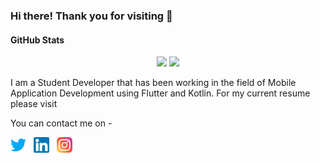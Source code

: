 ### Hi there! Thank you for visiting 👋

#### GitHub Stats

<p align="center">
  <img width="48%" src="https://github-readme-stats.vercel.app/api?username=FortMinor18&show_icons=true&theme=radical&hide_border=true" />
  <img width="48%" src="https://github-readme-streak-stats.herokuapp.com/?user=FortMinor18&theme=radical&hide_border=true" />
</p>

<p>I am a Student Developer that has been working in the field of Mobile Application Development using Flutter and Kotlin. For my current resume please visit</p>

You can contact me on -
<p>
  <a href="https://twitter.com/f0rt18"><img width="25" height="25" src="/res/twitter.png"></a>
  &nbsp;
  <a href="https://www.linkedin.com/in/anshulkhilrani/"><img width="25" height="25" src="/res/linkedin.png"></a>
  &nbsp;
  <a href="https://www.instagram.com/anshulkhilrani/"><img width="25" height="25" src="/res/instagram.png"></a>
  &nbsp;
</p>


<!--
**FortMinor18/FortMinor18** is a ✨ _special_ ✨ repository because its `README.md` (this file) appears on your GitHub profile.

Here are some ideas to get you started:

- 🔭 I’m currently working on ...
- 🌱 I’m currently learning ...
- 👯 I’m looking to collaborate on ...
- 🤔 I’m looking for help with ...
- 💬 Ask me about ...
- 📫 How to reach me: ...
- 😄 Pronouns: ...
- ⚡ Fun fact: ...
-->
